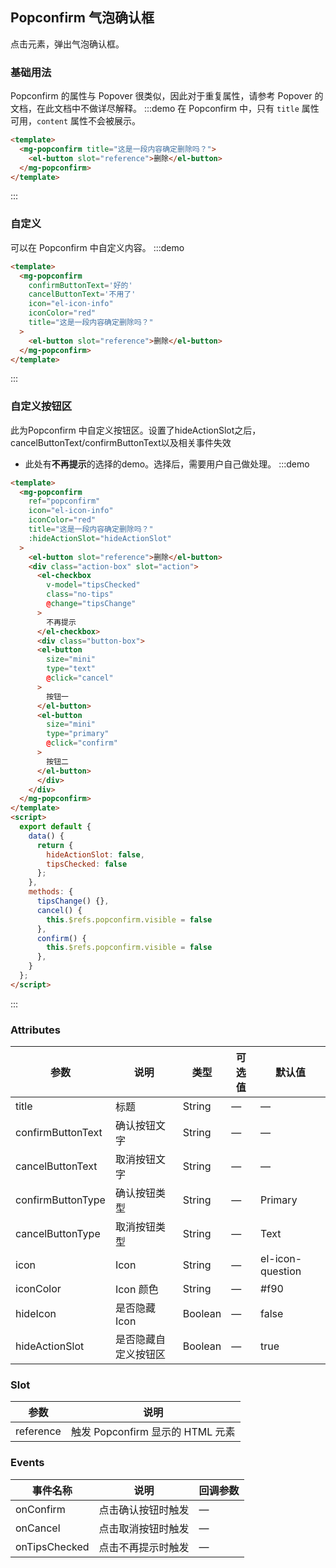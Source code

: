 ## Popconfirm 气泡确认框

点击元素，弹出气泡确认框。

### 基础用法

Popconfirm 的属性与 Popover 很类似，因此对于重复属性，请参考 Popover 的文档，在此文档中不做详尽解释。
:::demo 在 Popconfirm 中，只有 `title` 属性可用，`content` 属性不会被展示。
```html
<template>
  <mg-popconfirm title="这是一段内容确定删除吗？">
    <el-button slot="reference">删除</el-button>
  </mg-popconfirm>
</template>

````
:::

### 自定义

可以在 Popconfirm 中自定义内容。
:::demo
```html
<template>
  <mg-popconfirm
    confirmButtonText='好的'
    cancelButtonText='不用了'
    icon="el-icon-info"
    iconColor="red"
    title="这是一段内容确定删除吗？"
  >
    <el-button slot="reference">删除</el-button>
  </mg-popconfirm>
</template>
```
:::


### 自定义按钮区

此为Popconfirm 中自定义按钮区。设置了hideActionSlot之后，cancelButtonText/confirmButtonText以及相关事件失效
+ 此处有**不再提示**的选择的demo。选择后，需要用户自己做处理。
:::demo
```html
<template>
  <mg-popconfirm
    ref="popconfirm"
    icon="el-icon-info"
    iconColor="red"
    title="这是一段内容确定删除吗？"
    :hideActionSlot="hideActionSlot"
  >
    <el-button slot="reference">删除</el-button>
    <div class="action-box" slot="action">
      <el-checkbox
        v-model="tipsChecked"
        class="no-tips"
        @change="tipsChange"
      >
        不再提示
      </el-checkbox>
      <div class="button-box">
      <el-button
        size="mini"
        type="text"
        @click="cancel"
      >
        按钮一
      </el-button>
      <el-button
        size="mini"
        type="primary"
        @click="confirm"
      >
        按钮二
      </el-button>
      </div>
    </div>
  </mg-popconfirm>
</template>
<script>
  export default {
    data() {
      return {
        hideActionSlot: false,
        tipsChecked: false
      };
    },
    methods: {
      tipsChange() {},
      cancel() {
        this.$refs.popconfirm.visible = false 
      },
      confirm() {
        this.$refs.popconfirm.visible = false 
      },
    }
  };
</script>
```
:::

### Attributes
| 参数              | 说明                 | 类型    | 可选值 | 默认值           |
| ----------------- | -------------------- | ------- | ------ | ---------------- |
| title             | 标题                 | String  | —      | —                |
| confirmButtonText | 确认按钮文字         | String  | —      | —                |
| cancelButtonText  | 取消按钮文字         | String  | —      | —                |
| confirmButtonType | 确认按钮类型         | String  | —      | Primary          |
| cancelButtonType  | 取消按钮类型         | String  | —      | Text             |
| icon              | Icon                 | String  | —      | el-icon-question |
| iconColor         | Icon 颜色            | String  | —      | #f90             |
| hideIcon          | 是否隐藏 Icon        | Boolean | —      | false            |
| hideActionSlot    | 是否隐藏自定义按钮区 | Boolean | —      | true             |

### Slot
| 参数      | 说明                             |
| --------- | -------------------------------- |
| reference | 触发 Popconfirm 显示的 HTML 元素 |

### Events
| 事件名称      | 说明               | 回调参数 |
| ------------- | ------------------ | -------- |
| onConfirm     | 点击确认按钮时触发 | —        |
| onCancel      | 点击取消按钮时触发 | —        |
| onTipsChecked | 点击不再提示时触发 | —        |
